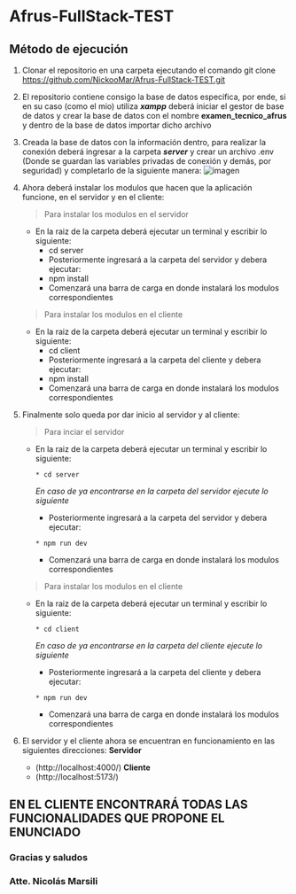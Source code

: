 # Afrus-FullStack-TEST

## Método de ejecución

1. Clonar el repositorio en una carpeta ejecutando el comando git clone https://github.com/NickooMar/Afrus-FullStack-TEST.git

2. El repositorio contiene consigo la base de datos específica, por ende, si en su caso (como el mio) utiliza ***xampp*** deberá iniciar el gestor de base de datos y crear la base de datos con el nombre **examen_tecnico_afrus** y dentro de la base de datos importar dicho archivo 

3. Creada la base de datos con la información dentro, para realizar la conexión deberá ingresar a la carpeta ***server*** y crear un archivo .env (Donde se guardan las variables privadas de conexión y demás, por seguridad) y completarlo de la siguiente manera:
![imagen](https://user-images.githubusercontent.com/68347411/219682552-edb2d783-932c-47f1-bea3-5a46e3210b3a.png)

4. Ahora deberá instalar los modulos que hacen que la aplicación funcione, en el servidor y en el cliente:
    > Para instalar los modulos en el servidor
      - En la raiz de la carpeta deberá ejecutar un terminal y escribir lo siguiente:
        * cd server
        - Posteriormente ingresará a la carpeta del servidor y debera ejecutar:
        * npm install
        - Comenzará una barra de carga en donde instalará los modulos correspondientes
        
    > Para instalar los modulos en el cliente
      - En la raiz de la carpeta deberá ejecutar un terminal y escribir lo siguiente:
        * cd client
        - Posteriormente ingresará a la carpeta del cliente y debera ejecutar:
        * npm install
        - Comenzará una barra de carga en donde instalará los modulos correspondientes

5. Finalmente solo queda por dar inicio al servidor y al cliente:
    > Para inciar el servidor
      - En la raiz de la carpeta deberá ejecutar un terminal y escribir lo siguiente:
        ```
        * cd server
        ```
        
        *En caso de ya encontrarse en la carpeta del servidor ejecute lo siguiente*
        
        - Posteriormente ingresará a la carpeta del servidor y debera ejecutar:
        ```
        * npm run dev
        ```
        - Comenzará una barra de carga en donde instalará los modulos correspondientes
        
    > Para instalar los modulos en el cliente
      - En la raiz de la carpeta deberá ejecutar un terminal y escribir lo siguiente:
        ```
        * cd client
        ```
        
        *En caso de ya encontrarse en la carpeta del cliente ejecute lo siguiente*
        
        - Posteriormente ingresará a la carpeta del cliente y debera ejecutar:
        ```
        * npm run dev
        ```
        - Comenzará una barra de carga en donde instalará los modulos correspondientes
        
6. El servidor y el cliente ahora se encuentran en funcionamiento en las siguientes direcciones:
    **Servidor**
      - (http://localhost:4000/)
    **Cliente**
      - (http://localhost:5173/)
      
      
      
## EN EL CLIENTE ENCONTRARÁ TODAS LAS FUNCIONALIDADES QUE PROPONE EL ENUNCIADO

### Gracias y saludos 
### Atte. Nicolás Marsili
        
        
        
